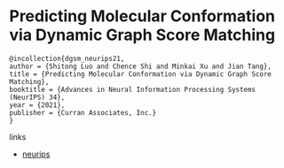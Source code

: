 # Predicting Molecular Conformation via Dynamic Graph Score Matching

```
@incollection{dgsm_neurips21,
author = {Shitong Luo and Chence Shi and Minkai Xu and Jian Tang},
title = {Predicting Molecular Conformation via Dynamic Graph Score Matching},
booktitle = {Advances in Neural Information Processing Systems (NeurIPS) 34},
year = {2021},
publisher = {Curran Associates, Inc.}
}
```

links
- [neurips](https://neurips.cc/Conferences/2021/ScheduleMultitrack?event=27207)
